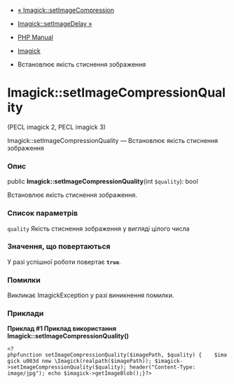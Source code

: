 - [« Imagick::setImageCompression](imagick.setimagecompression.md)
- [Imagick::setImageDelay »](imagick.setimagedelay.md)

- [PHP Manual](index.md)
- [Imagick](class.imagick.md)
- Встановлює якість стиснення зображення

# Imagick::setImageCompressionQuality

(PECL imagick 2, PECL imagick 3)

Imagick::setImageCompressionQuality — Встановлює якість стиснення
зображення

### Опис

public **Imagick::setImageCompressionQuality**(int `$quality`): bool

Встановлює якість стиснення зображення.

### Список параметрів

`quality`
Якість стиснення зображення у вигляді цілого числа

### Значення, що повертаються

У разі успішної роботи повертає **`true`**.

### Помилки

Викликає ImagickException у разі виникнення помилки.

### Приклади

**Приклад #1 Приклад використання
**Imagick::setImageCompressionQuality()****

`<?phpfunction setImageCompressionQuality($imagePath, $quality) {    $imagick u003d new \Imagick(realpath($imagePath)); $imagick->setImageCompressionQuality($quality); header("Content-Type: image/jpg"); echo $imagick->getImageBlob();}?> `

